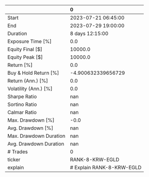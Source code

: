 |                        | 0                         |
|:-----------------------|:--------------------------|
| Start                  | 2023-07-21 06:45:00       |
| End                    | 2023-07-29 19:00:00       |
| Duration               | 8 days 12:15:00           |
| Exposure Time [%]      | 0.0                       |
| Equity Final [$]       | 10000.0                   |
| Equity Peak [$]        | 10000.0                   |
| Return [%]             | 0.0                       |
| Buy & Hold Return [%]  | -4.900632339656729        |
| Return (Ann.) [%]      | 0.0                       |
| Volatility (Ann.) [%]  | 0.0                       |
| Sharpe Ratio           | nan                       |
| Sortino Ratio          | nan                       |
| Calmar Ratio           | nan                       |
| Max. Drawdown [%]      | -0.0                      |
| Avg. Drawdown [%]      | nan                       |
| Max. Drawdown Duration | nan                       |
| Avg. Drawdown Duration | nan                       |
| # Trades               | 0                         |
| ticker                 | RANK-8-KRW-EGLD           |
| explain                | # Explain RANK-8-KRW-EGLD |